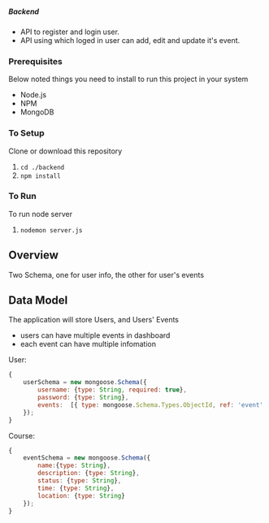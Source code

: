 ##### Backend
- API to register and login user.
- API using which loged in user can add, edit and update it's event.


### Prerequisites
Below noted things you need to install to run this project in your system

- Node.js
- NPM
- MongoDB

### To Setup
Clone or download this repository

1. `cd ./backend`
2. `npm install`

### To Run
To run node server
1. `nodemon server.js`


## Overview
Two Schema, one for user info, the other for user's events

## Data Model

The application will store Users, and Users' Events

* users can have multiple events in dashboard
* each event can have multiple infomation


User:

```javascript
{
    userSchema = new mongoose.Schema({
        username: {type: String, required: true},
        password: {type: String},
        events:  [{ type: mongoose.Schema.Types.ObjectId, ref: 'event' }]
    });
}
```

Course:

```javascript
{
    eventSchema = new mongoose.Schema({
        name:{type: String},
        description: {type: String},
        status: {type: String},
        time: {type: String},
        location: {type: String}
    });
}
```


